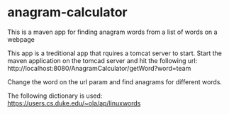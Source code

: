 # anagram-calculator
This is a maven app for finding anagram words from a list of words on a webpage

This app is a treditional app that rquires a tomcat server to start. Start the maven application on the tomcad server and hit the following url:
http://localhost:8080/AnagramCalculator/getWord?word=team

Change the word on the url param and find anagrams for different words.

The following dictionary is used:
https://users.cs.duke.edu/~ola/ap/linuxwords

